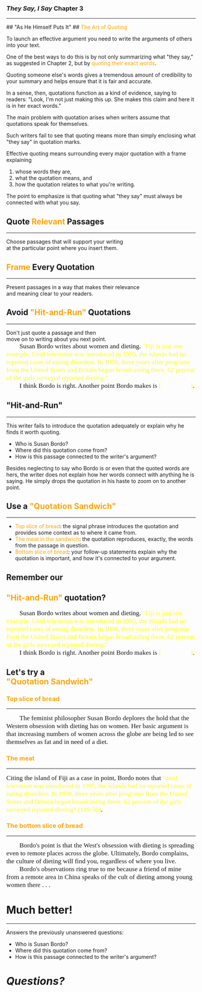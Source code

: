 ### *They Say, I Say* Chapter 3
<hr />
## "As He Himself Puts It"
## <span style="color: orange;">The Art of Quoting</span>


To launch an effective argument you need to write the arguments of others into your text.


One of the best ways to do this is by not only summarizing what "they say," as suggested in Chapter 2, but by <span style="color: orange;">quoting their exact words</span>.


Quoting someone else's words gives a tremendous amount of credibility to your summary and helps ensure that it is fair and accurate.


In a sense, then, quotations function as a kind of evidence, saying to readers: "Look, I'm not just making this up. She makes this claim and here it is in her exact words."


The main problem with quotation arises when writers assume that quotations speak for themselves.


Such writers fail to see that quoting means more than simply enclosing what "they say" in quotation marks.


Effective quoting means surrounding every major quotation with a frame explaining

1. whose words they are,  <!-- .element: class="fragment" data-fragment-index="1" -->
2. what the quotation means, and  <!-- .element: class="fragment" data-fragment-index="2" -->
3. how the quotation relates to what you're writing.  <!-- .element: class="fragment" data-fragment-index="3" -->


The point to emphasize is that quoting what "they say" must always be connected with what you say.



## Quote <span style="color: orange;">Relevant</span> Passages
<hr />
Choose passages that will support your writing<br /> at the particular point where you insert them.



## <span style="color: orange;">Frame</span> Every Quotation
<hr />
Present passages in a way that makes their relevance<br /> and meaning clear to your readers.



## Avoid <span style="color: orange;">"Hit-and-Run"</span> Quotations
<hr />
Don't just quote a passage and then<br /> move on to writing about you next point.



<div style="text-align: left; font-family: Cambria, Serif; font-size: 125%; font-weight: normal; text-indent: 2em; ">Susan Bordo writes about women and dieting. <span style="color: yellow;">"Fiji is just one example. Until television was introduced in 1995, the islands had no reported cases of eating disorders. In 1998, three years after programs from the United States and Britain began broadcasting there, 62 percent of the girls surveyed reported dieting."</span> </div>
<div style="text-align: left; font-family: Cambria, Serif; font-size: 125%; font-weight: normal; text-indent: 2em; ">I think Bordo is right. Another point Bordo makes is <span style="color: yellow;">[&nbsp;&nbsp;&nbsp;&nbsp;&nbsp;&nbsp;&nbsp;&nbsp;&nbsp;&nbsp;&nbsp;&nbsp;&nbsp;&nbsp;&nbsp;&nbsp;&nbsp;&nbsp;]</span>.</div>



## "Hit-and-Run"
<hr />
This writer fails to introduce the quotation adequately or explain why he finds it worth quoting.

- Who is Susan Bordo? <!-- .element: class="fragment" data-fragment-index="0" -->
- Where did this quotation come from? <!-- .element: class="fragment" data-fragment-index="1" -->
- How is this passage connected to the writer's argument?<!-- .element: class="fragment" data-fragment-index="2" -->


Besides neglecting to say who Bordo is or even that the quoted words are hers, the writer does not explain how her words connect with anything he is saying. He simply drops the quotation in his haste to zoom on to another point.



## Use a <span style="color: orange;">"Quotation Sandwich"</span>
<hr />

<ul>
<li class="fragment" data-fragment-index="1"><span style="color: orange;">Top slice of bread</span>: the signal phrase introduces the quotation and provides some context as to where it came from.</li>
<li class="fragment" data-fragment-index="2"><span style="color: orange;">The meat in the sandwich</span>: the quotation reproduces, exactly, the words from the passage in question.</li>
<li class="fragment" data-fragment-index="3"><span style="color: orange;">Bottom slice of bread</span>: your follow-up statements explain why the quotation is important, and how it's connected to your argument.</li>
</ul>



## Remember our
## <span style="color: orange;">"Hit-and-Run"</span> quotation?



<div style="text-align: left; font-family: Cambria, Serif; font-size: 125%; font-weight: normal; text-indent: 2em; ">Susan Bordo writes about women and dieting. <span style="color: yellow;">"Fiji is just one example. Until television was introduced in 1995, the islands had no reported cases of eating disorders. In 1998, three years after programs from the United States and Britain began broadcasting there, 62 percent of the girls surveyed reported dieting."</span> </div>
<div style="text-align: left; font-family: Cambria, Serif; font-size: 125%; font-weight: normal; text-indent: 2em; ">I think Bordo is right. Another point Bordo makes is <span style="color: yellow;">[&nbsp;&nbsp;&nbsp;&nbsp;&nbsp;&nbsp;&nbsp;&nbsp;&nbsp;&nbsp;&nbsp;&nbsp;&nbsp;&nbsp;&nbsp;&nbsp;&nbsp;&nbsp;]</span>.</div>



## Let's try a <br /><span style="color: orange;">"Quotation Sandwich"</span>




### <span style="color: orange;">Top slice of bread</span>
<hr />
<div style="text-align: left; font-family: Cambria, Serif; font-size: 125%; font-weight: normal; text-indent: 2em;">The feminist philosopher Susan Bordo deplores the hold that the Western obsession with dieting has on women. Her basic argument is that increasing numbers of women across the globe are being led to see themselves as fat and in need of a diet.</div>



### <span style="color: orange;">The meat</span>
<hr />
<div style="text-align: left; font-family: Cambria, Serif; font-size: 125%; font-weight: normal;">Citing the island of Fiji as a case in point, Bordo notes that <span style="color: yellow;">"until television was introduced in 1995, the islands had no reported cases of eating disorders. In 1998, three years after programs from the United States and Britain began broadcasting there, 62 percent of the girls surveyed reported dieting" (149-50)</span>.</div>



### <span style="color: orange;">The bottom slice of bread</span>
<hr />
<div style="text-align: left; font-family: Cambria, Serif; font-size: 125%; font-weight: normal; text-indent: 2em;"> Bordo's point is that the West's obsession with dieting is spreading even to remote places across the globe. Ultimately, Bordo complains, the culture of dieting will find you, regardless of where you live.</div>
<div style="text-align: left; font-family: Cambria, Serif; font-size: 125%; font-weight: normal; text-indent: 2em;">Bordo's observations ring true to me because a friend of mine from a remote area in China speaks of the cult of dieting among young women there . . . </div>



# Much better!
<hr />
Answers the previously unanswered questions:

- Who is Susan Bordo? <!-- .element: class="fragment" data-fragment-index="0" -->
- Where did this quotation come from? <!-- .element: class="fragment" data-fragment-index="1" -->
- How is this passage connected to the writer's argument?<!-- .element: class="fragment" data-fragment-index="2" -->



# *Questions?*